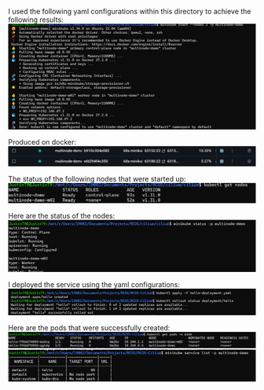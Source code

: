I used the following yaml configurations within this directory to achieve the following results: 
![alt text](image.png)
 
Produced on docker: 
![alt text](image-1.png)

The status of the following nodes that were started up: 
![alt text](image-2.png)

Here are the status of the nodes: 
![alt text](image-3.png)

I deployed the service using the yaml configurations: 
![alt text](image-4.png)

Here are the pods that were successfully created: 
![alt text](image-5.png)
![alt text](image-6.png)